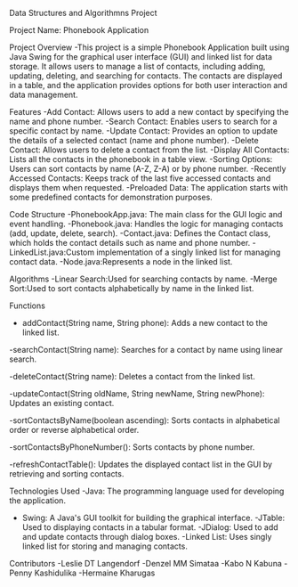 Data Structures and Algorithmns Project

Project Name: Phonebook Application

Project Overview
-This project is a simple Phonebook Application built using Java Swing for the graphical user interface (GUI) and linked list for data storage. It allows users to manage a list of contacts, including adding, updating, deleting, and searching for contacts. The contacts are displayed in a table, and the application provides options for both user interaction and data management.

Features
-Add Contact: Allows users to add a new contact by specifying the name and phone number.
-Search Contact: Enables users to search for a specific contact by name.
-Update Contact: Provides an option to update the details of a selected contact (name and phone number).
-Delete Contact: Allows users to delete a contact from the list.
-Display All Contacts: Lists all the contacts in the phonebook in a table view.
-Sorting Options: Users can sort contacts by name (A-Z, Z-A) or by phone number.
-Recently Accessed Contacts: Keeps track of the last five accessed contacts and displays them when requested.
-Preloaded Data: The application starts with some predefined contacts for demonstration purposes.

Code Structure
-PhonebookApp.java: The main class for the GUI logic and event handling.
-Phonebook.java: Handles the logic for managing contacts (add, update, delete, search).
-Contact.java: Defines the Contact class, which holds the contact details such as name and phone number.
-LinkedList.java:Custom implementation of a singly linked list for managing contact data.
-Node.java:Represents a node in the linked list.

Algorithms
-Linear Search:Used for searching contacts by name.
-Merge Sort:Used to sort contacts alphabetically by name in the linked list.

Functions
- addContact(String name, String phone): Adds a new contact to the linked list.

-searchContact(String name): Searches for a contact by name using linear search.

-deleteContact(String name): Deletes a contact from the linked list.

-updateContact(String oldName, String newName, String newPhone): Updates an existing contact.

-sortContactsByName(boolean ascending): Sorts contacts in alphabetical order or reverse alphabetical order.

-sortContactsByPhoneNumber(): Sorts contacts by phone number.

-refreshContactTable(): Updates the displayed contact list in the GUI by retrieving and sorting contacts.

Technologies Used
-Java: The programming language used for developing the application.
- Swing: A Java's GUI toolkit for building the graphical interface.
-JTable: Used to displaying contacts in a tabular format.
-JDialog: Used to add and update contacts through dialog boxes.
-Linked List: Uses singly linked list for storing and managing contacts.

Contributors
-Leslie DT Langendorf
-Denzel MM Simataa
-Kabo N Kabuna
-Penny Kashidulika
-Hermaine Kharugas

